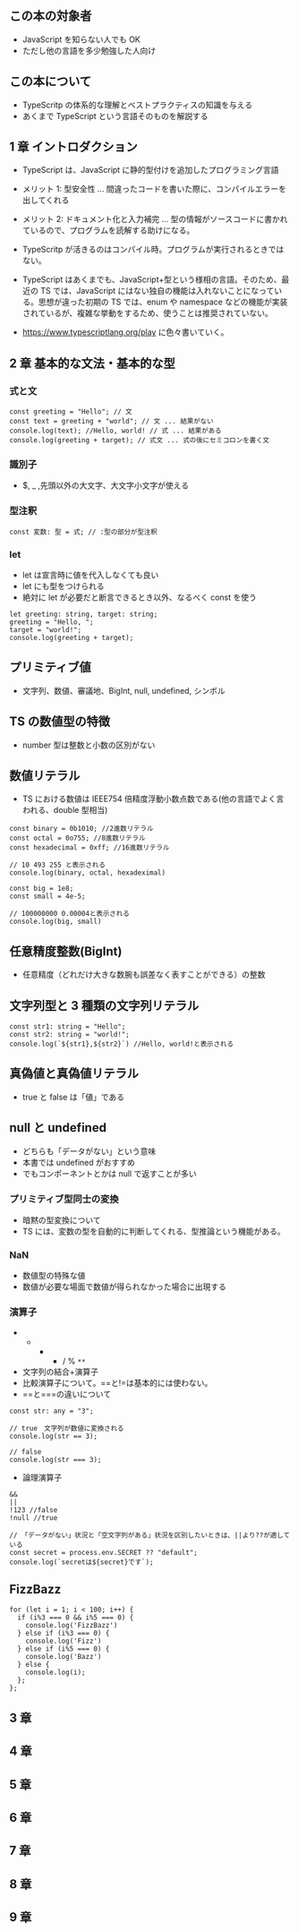 ## この本の対象者

- JavaScript を知らない人でも OK
- ただし他の言語を多少勉強した人向け

## この本について

- TypeScritp の体系的な理解とベストプラクティスの知識を与える
- あくまで TypeScript という言語そのものを解説する

## 1 章 イントロダクション

- TypeScript は、JavaScript に静的型付けを追加したプログラミング言語
- メリット 1: 型安全性 ... 間違ったコードを書いた際に、コンパイルエラーを出してくれる
- メリット 2: ドキュメント化と入力補完 ... 型の情報がソースコードに書かれているので、プログラムを読解する助けになる。
- TypeScritp が活きるのはコンパイル時。プログラムが実行されるときではない。

- TypeScript はあくまでも、JavaScript+型という様相の言語。そのため、最近の TS では、JavaScript にはない独自の機能は入れないことになっている。思想が違った初期の TS では、enum や namespace などの機能が実装されているが、複雑な挙動をするため、使うことは推奨されていない。

- https://www.typescriptlang.org/play に色々書いていく。

## 2 章 基本的な文法・基本的な型

### 式と文

```
const greeting = "Hello"; // 文
const text = greeting + "world"; // 文 ... 結果がない
console.log(text); //Hello, world! // 式 ... 結果がある
console.log(greeting + target); // 式文 ... 式の後にセミコロンを書く文
```

### 識別子

- \$, \_ ,先頭以外の大文字、大文字小文字が使える

### 型注釈

```
const 変数: 型 = 式; // :型の部分が型注釈
```

### let

- let は宣言時に値を代入しなくても良い
- let にも型をつけられる
- 絶対に let が必要だと断言できるとき以外、なるべく const を使う

```
let greeting: string, target: string;
greeting = "Hello, ";
target = "world!";
console.log(greeting + target);
```

## プリミティブ値

- 文字列、数値、審議地、BigInt, null, undefined, シンボル

## TS の数値型の特徴

- number 型は整数と小数の区別がない

## 数値リテラル

- TS における数値は IEEE754 倍精度浮動小数点数である(他の言語でよく言われる、double 型相当)

```
const binary = 0b1010; //2進数リテラル
const octal = 0o755; //8進数リテラル
const hexadecimal = 0xff; //16進数リテラル

// 10 493 255 と表示される
console.log(binary, octal, hexadeximal)
```

```
const big = 1e8;
const small = 4e-5;

// 100000000 0.00004と表示される
console.log(big, small)
```

## 任意精度整数(BigInt)

- 任意精度（どれだけ大きな数腕も誤差なく表すことができる）の整数

## 文字列型と 3 種類の文字列リテラル

```
const str1: string = "Hello";
const str2: string = "world!";
console.log(`${str1},${str2}`) //Hello, world!と表示される
```

## 真偽値と真偽値リテラル

- true と false は「値」である

## null と undefined

- どちらも「データがない」という意味
- 本書では undefined がおすすめ
- でもコンポーネントとかは null で返すことが多い

### プリミティブ型同士の変換

- 暗黙の型変換について
- TS には、変数の型を自動的に判断してくれる、型推論という機能がある。

### NaN

- 数値型の特殊な値
- 数値が必要な場面で数値が得られなかった場合に出現する

### 演算子

- - - - / % `**`
- 文字列の結合+演算子
- 比較演算子について。==と!=は基本的には使わない。
- ==と===の違いについて

```
const str: any = "3";

// true　文字列が数値に変換される
console.log(str == 3);

// false
console.log(str === 3);
```

- 論理演算子

```
&&
||
!123 //false
!null //true

// 「データがない」状況と「空文字列がある」状況を区別したいときは、||より??が適している
const secret = process.env.SECRET ?? "default";
console.log(`secretは${secret}です`);
```

## FizzBazz

```
for (let i = 1; i < 100; i++) {
  if (i%3 === 0 && i%5 === 0) {
    console.log('FizzBazz')
  } else if (i%3 === 0) {
    console.log('Fizz')
  } else if (i%5 === 0) {
    console.log('Bazz')
  } else {
    console.log(i);
  };
};
```

## 3 章

## 4 章

## 5 章

## 6 章

## 7 章

## 8 章

## 9 章

```

```
